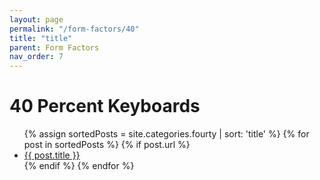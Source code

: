 ```yaml
---
layout: page
permalink: "/form-factors/40"
title: "title"
parent: Form Factors
nav_order: 7
---
```

# 40 Percent Keyboards

<ul>
  {% assign sortedPosts = site.categories.fourty | sort: 'title' %}
    {% for post in sortedPosts %}
      {% if post.url %}
        <li><a href="{{ post.url }}">{{ post.title }}</a></li>
      {% endif %}
    {% endfor %}
</ul>

